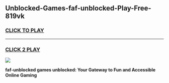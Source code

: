 
## Unblocked-Games-faf-unblocked-Play-Free-819vk
<h3>
<a href="https://premium76.site?title=faf-unblocked&ref=23A">CLICK TO PLAY</a></h3>
<hr>

<h3>
<a href="https://premium76.site?title=faf-unblocked&ref=23A">CLICK 2 PLAY</a>
  
</h3>

<a href="https://premium76.site?title=faf-unblocked&ref=23A"><img src="https://clearcache.store/games.png"></a>


**faf-unblocked games unblocked: Your Gateway to Fun and Accessible Online Gaming**
